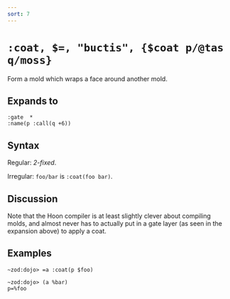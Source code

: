 ```yaml
---
sort: 7
---
```


# `:coat, $=, "buctis", {$coat p/@tas q/moss}`

Form a mold which wraps a face around another mold.

## Expands to

```
:gate  *
:name(p :call(q +6))
```

## Syntax

Regular: *2-fixed*.

Irregular: `foo/bar` is `:coat(foo bar)`.

## Discussion

Note that the Hoon compiler is at least slightly clever about
compiling molds, and almost never has to actually put in a gate
layer (as seen in the expansion above) to apply a coat.

## Examples

```
~zod:dojo> =a :coat(p $foo)

~zod:dojo> (a %bar)
p=%foo
```

